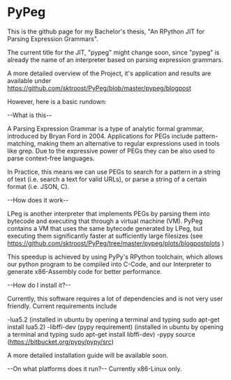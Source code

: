 # PyPeg

This is the github page for my Bachelor's thesis, "An RPython JIT for Parsing Expression Grammars".

The current title for the JIT, "pypeg" might change soon, since "pypeg" is already the name of an interpreter based on parsing expression grammars.

A more detailed overview of the Project, it's application and results are available under https://github.com/sktroost/PyPeg/blob/master/pypeg/blogpost

However, here is a basic rundown:

--What is this--

A Parsing Expression Grammar is a type of analytic formal grammar, introduced by Bryan Ford in 2004.
Applications for PEGs include pattern-matching, making them an alternative to regular expressions used in tools like grep.
Due to the expressive power of PEGs they can be also used to parse context-free languages.

In Practice, this means we can use PEGs to search for a pattern in a string of text (i.e. search a text for valid URLs),
or parse a string of a certain format (i.e. JSON, C).

--How does it work--

LPeg is another interpreter that implements PEGs by parsing them into bytecode and executing that through a virtual machine (VM).
PyPeg contains a VM that uses the same bytecode generated by LPeg, but executing them significantly faster at sufficiently large filesizes (see https://github.com/sktroost/PyPeg/tree/master/pypeg/plots/blogpostplots )

This speedup is achieved by using PyPy's RPython toolchain, which allows our python program to be compiled into C-Code, and our Interpreter to generate x86-Assembly code for better performance.

--How do I install it?--

Currently, this software requires a lot of dependencies and is not very user friendly. Current requirements include

-lua5.2 (installed in ubuntu by opening a terminal and typing sudo apt-get install lua5.2)
-libffi-dev (pypy requirement) (installed in ubuntu by opening a terminal and typing sudo apt-get install libffi-dev)
-pypy source (https://bitbucket.org/pypy/pypy/src)

A more detailed installation guide will be available soon.

--On what platforms does it run?--
Currently x86-Linux only.
